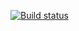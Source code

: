 [![Build status](https://ci.appveyor.com/api/projects/status/s1pjj17bd8h9k837?svg=true)](https://ci.appveyor.com/project/Alla1311/bdd)